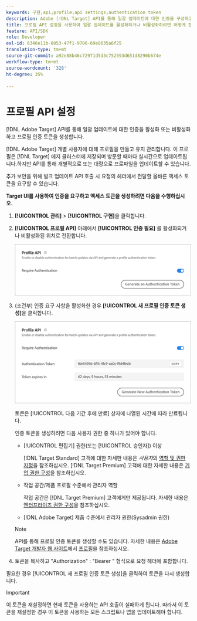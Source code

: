 ```yaml
---
keywords: 구현;api;profile;api settings;authentication token
description: Adobe [!DNL Target] API를 통해 일괄 업데이트에 대한 인증을 구성하고 프로필 인증 토큰을 생성하는 방법을 알아봅니다.
title: 프로필 API 설정을 사용하여 일괄 업데이트를 활성화하거나 비활성화하려면 어떻게 합니까?
feature: API/SDK
role: Developer
exl-id: 6346e11b-0853-47f1-9706-69e8635a6f25
translation-type: tm+mt
source-git-commit: a92e88b46c72971d5d3c752593d651d8290b674e
workflow-type: tm+mt
source-wordcount: '328'
ht-degree: 35%

---
```


# 프로필 API 설정

[!DNL Adobe Target] API를 통해 일괄 업데이트에 대한 인증을 활성화 또는 비활성화하고 프로필 인증 토큰을 생성합니다.

[!DNL Adobe Target] 개별 사용자에 대해 프로필을 만들고 유지 관리합니다. 이 프로필은 [!DNL Target] 에지 클러스터에 저장되며 방문할 때마다 실시간으로 업데이트됩니다.하지만 API를 통해 개별적으로 또는 대량으로 프로파일을 업데이트할 수 있습니다.

추가 보안을 위해 벌크 업데이트 API 호출 시 요청의 헤더에서 전달할 올바른 액세스 토큰을 요구할 수 있습니다.

**Target UI를 사용하여 인증을 요구하고 액세스 토큰을 생성하려면 다음을 수행하십시오.**

1. **[!UICONTROL 관리]** > **[!UICONTROL 구현]**&#x200B;을 클릭합니다.
1. **[!UICONTROL 프로필 API]** 아래에서 **[!UICONTROL 인증 필요]** 를 활성화되거나 비활성화된 위치로 전환합니다.

   ![](assets/profile_api_settings.png)

1. (조건부) 인증 요구 사항을 활성화한 경우 **[!UICONTROL 새 프로필 인증 토큰 생성]**&#x200B;을 클릭합니다.

   ![](assets/profile_api_settings_2.png)

   토큰은 [!UICONTROL 다음 기간 후에 만료] 상자에 나열된 시간에 따라 만료됩니다.

   인증 토큰을 생성하려면 다음 사용자 권한 중 하나가 있어야 합니다.

   * [!UICONTROL 편집기] 권한(또는 [!UICONTROL 승인자]) 이상

      [!DNL Target Standard] 고객에 대한 자세한 내용은 *사용자*&#x200B;의 [역할 및 권한 지정](/help/administrating-target/c-user-management/c-user-management/user-management.md#roles-permissions)을 참조하십시오. [!DNL Target Premium] 고객에 대한 자세한 내용은 [기업 권한 구성](/help/administrating-target/c-user-management/property-channel/properties-overview.md)을 참조하십시오.

   * 작업 공간/제품 프로필 수준에서 관리자 역할

      작업 공간은 [!DNL Target Premium] 고객에게만 제공됩니다. 자세한 내용은 [엔터프라이즈 권한 구성](/help/administrating-target/c-user-management/property-channel/properties-overview.md)을 참조하십시오.

   * [!DNL Adobe Target] 제품 수준에서 관리자 권한(Sysadmin 권한)
   >[!NOTE]
   >
   >API를 통해 프로필 인증 토큰을 생성할 수도 있습니다. 자세한 내용은 [Adobe Target 개발자 웹 사이트](https://developers.adobetarget.com/)에서 [프로필](https://developers.adobetarget.com/api/#profiles)을 참조하십시오.

1. 토큰을 복사하고 &quot;Authorization&quot; : &quot;Bearer &quot; 형식으로 요청 헤더에 포함합니다.

필요한 경우 [!UICONTROL 새 프로필 인증 토큰 생성]을 클릭하여 토큰을 다시 생성합니다.

>[!IMPORTANT]
>
>이 토큰을 재설정하면 현재 토큰을 사용하는 API 호출이 실패하게 됩니다. 따라서 이 토큰을 재설정한 경우 이 토큰을 사용하는 모든 스크립트나 앱을 업데이트해야 합니다.

